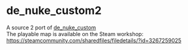 # de_nuke_custom2
A source 2 port of [de_nuke_custom](https://github.com/iamasink/de_nuke_custom)   
The playable map is available on the Steam workshop:  
https://steamcommunity.com/sharedfiles/filedetails/?id=3267259025
